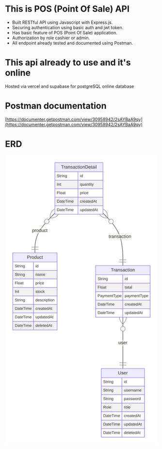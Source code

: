 # This is POS (Point Of Sale) API
- Built RESTful API using Javascript with Express.js.
- Securing authentication using basic auth and jwt token. 
- Has basic feature of POS (Point Of Sale) application. 
- Authorization by role cashier or admin. 
- All endpoint already tested and documented using Postman.

# This api already to use and it's online
Hosted via vercel and supabase for postgreSQL online database

# Postman documentation
[https://documenter.getpostman.com/view/30958942/2sAYBaA9qy](https://documenter.getpostman.com/view/30958942/2sAYBaA9qy)

# ERD
![prisma-erd.svg](prisma-erd.svg)

